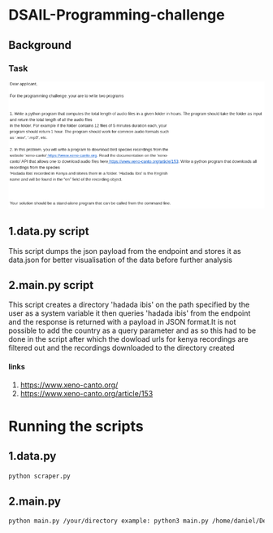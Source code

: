 # DSAIL-Programming-challenge
## Background
### Task
![Image description](https://github.com/DanNduati/DSAIL-Programming-challenge/blob/master/challenge.png)
## 1.data.py script

This script dumps the json payload from the endpoint and stores it as data.json for better visualisation of the data before further analysis

## 2.main.py script

This script creates a directory 'hadada ibis' on the path specified by the user as a system variable it then queries 'hadada ibis' from the endpoint and the response is returned with a payload in JSON format.It is not possible to add the country as a query parameter and as so this had to be done in the script after which the dowload urls for kenya recordings are filtered out and the recordings downloaded to the directory created
#### links
1. https://www.xeno-canto.org/
2. https://www.xeno-canto.org/article/153
# Running the scripts
## 1.data.py
```bash
python scraper.py
```
## 2.main.py
```bash
python main.py /your/directory example: python3 main.py /home/daniel/Desktop
```
